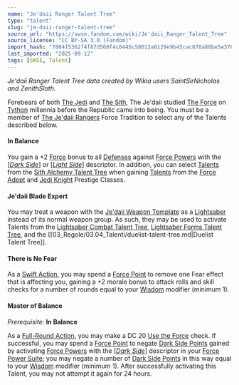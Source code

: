 ```yaml
---
name: "Je'daii Ranger Talent Tree"
type: "talent"
slug: "je-daii-ranger-talent-tree"
source_url: "https://swse.fandom.com/wiki/Je'daii_Ranger_Talent_Tree"
source_license: "CC BY-SA 3.0 (Fandom)"
import_hash: "7884f5362f4f87d560f4c0445c58013a0129e9b45cac870a88be5e376737301e"
last_imported: "2025-09-12"
tags: [SWSE, Talent]
---
```

*Je'daii Ranger Talent Tree data created by Wikia users SaintSirNicholas and ZenithSloth.*

Forebears of both [The Jedi](https://swse.fandom.com/wiki/The_Jedi) and [The Sith](https://swse.fandom.com/wiki/The_Sith), The Je'daii studied [The Force](https://swse.fandom.com/wiki/The_Force) on [Tython](https://swse.fandom.com/wiki/Tython) millennia before the Republic came into being. You must be a member of [The Je'daii Rangers](https://swse.fandom.com/wiki/The_Je'daii_Rangers) Force Tradition to select any of the Talents described below.
#### **In Balance**
You gain a +2 [Force](https://swse.fandom.com/wiki/Force) bonus to all [Defenses](https://swse.fandom.com/wiki/Defenses) against [Force Powers](https://swse.fandom.com/wiki/Force_Powers) with the [*[Dark Side](https://swse.fandom.com/wiki/Dark_Side)*] or [*[Light Side](https://swse.fandom.com/wiki/Light_Side)*] descriptor. In addition, you can select [Talents](https://swse.fandom.com/wiki/Talents) from the [Sith Alchemy Talent Tree](https://swse.fandom.com/wiki/Sith_Alchemy_Talent_Tree) when gaining [Talents](https://swse.fandom.com/wiki/Talents) from the [Force Adept](https://swse.fandom.com/wiki/Force_Adept) and [Jedi Knight](https://swse.fandom.com/wiki/Jedi_Knight) Prestige Classes.
#### **Je'daii Blade Expert**
You may treat a weapon with the [Je'daii Weapon Template](https://swse.fandom.com/wiki/Je'daii_Weapon_Template) as a [Lightsaber](https://swse.fandom.com/wiki/Lightsaber) instead of its normal weapon group. As such, they may be used to activate Talents from the [Lightsaber Combat Talent Tree](https://swse.fandom.com/wiki/Lightsaber_Combat_Talent_Tree), [Lightsaber Forms Talent Tree](https://swse.fandom.com/wiki/Lightsaber_Forms_Talent_Tree), and the [[03_Regole/03.04_Talenti/duelist-talent-tree.md|Duelist Talent Tree]].
#### **There is No Fear**
As a [Swift Action](https://swse.fandom.com/wiki/Swift_Action), you may spend a [Force Point](https://swse.fandom.com/wiki/Force_Point) to remove one Fear effect that is affecting you, gaining a +2 morale bonus to attack rolls and skill checks for a number of rounds equal to your [Wisdom](https://swse.fandom.com/wiki/Wisdom) modifier (minimum 1).

#### **Master of Balance**
*Prerequisite:* **In Balance**

As a [Full-Round Action](https://swse.fandom.com/wiki/Full-Round_Action), you may make a DC 20 [Use the Force](https://swse.fandom.com/wiki/Use_the_Force) check. If successful, you may spend a [Force Point](https://swse.fandom.com/wiki/Force_Point) to negate [Dark Side Points](https://swse.fandom.com/wiki/Dark_Side_Points) gained by activating [Force Powers](https://swse.fandom.com/wiki/Force_Powers) with the [*[Dark Side](https://swse.fandom.com/wiki/Dark_Side)*] descriptor in your [Force Power Suite](https://swse.fandom.com/wiki/Force_Power_Suite); you may negate a number of [Dark Side Points](https://swse.fandom.com/wiki/Dark_Side_Points) in this way equal to your [Wisdom](https://swse.fandom.com/wiki/Wisdom) modifier (minimum 1). After successfully activating this Talent, you may not attempt it again for 24 hours.